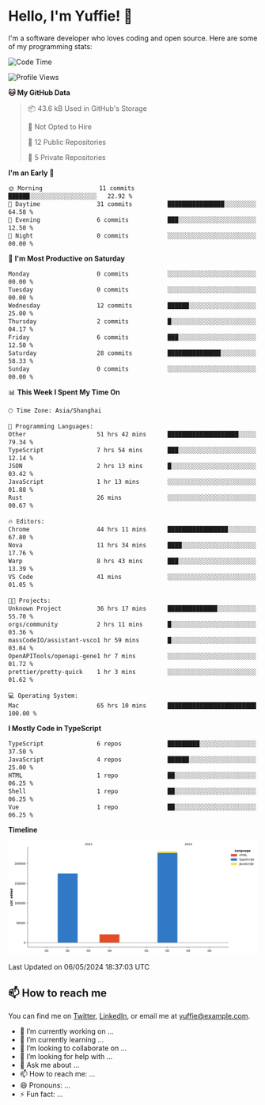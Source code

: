 
# Hello, I'm Yuffie! 👋

I'm a software developer who loves coding and open source. Here are some of my programming stats:

<!--START_SECTION:waka-->
![Code Time](http://img.shields.io/badge/Code%20Time-209%20hrs%2056%20mins-blue)

![Profile Views](http://img.shields.io/badge/Profile%20Views-0-blue)

**🐱 My GitHub Data** 

> 📦 43.6 kB Used in GitHub's Storage 
 > 
> 🚫 Not Opted to Hire
 > 
> 📜 12 Public Repositories 
 > 
> 🔑 5 Private Repositories 
 > 
**I'm an Early 🐤** 

```text
🌞 Morning                11 commits          ██████░░░░░░░░░░░░░░░░░░░   22.92 % 
🌆 Daytime                31 commits          ████████████████░░░░░░░░░   64.58 % 
🌃 Evening                6 commits           ███░░░░░░░░░░░░░░░░░░░░░░   12.50 % 
🌙 Night                  0 commits           ░░░░░░░░░░░░░░░░░░░░░░░░░   00.00 % 
```
📅 **I'm Most Productive on Saturday** 

```text
Monday                   0 commits           ░░░░░░░░░░░░░░░░░░░░░░░░░   00.00 % 
Tuesday                  0 commits           ░░░░░░░░░░░░░░░░░░░░░░░░░   00.00 % 
Wednesday                12 commits          ██████░░░░░░░░░░░░░░░░░░░   25.00 % 
Thursday                 2 commits           █░░░░░░░░░░░░░░░░░░░░░░░░   04.17 % 
Friday                   6 commits           ███░░░░░░░░░░░░░░░░░░░░░░   12.50 % 
Saturday                 28 commits          ███████████████░░░░░░░░░░   58.33 % 
Sunday                   0 commits           ░░░░░░░░░░░░░░░░░░░░░░░░░   00.00 % 
```


📊 **This Week I Spent My Time On** 

```text
🕑︎ Time Zone: Asia/Shanghai

💬 Programming Languages: 
Other                    51 hrs 42 mins      ████████████████████░░░░░   79.34 % 
TypeScript               7 hrs 54 mins       ███░░░░░░░░░░░░░░░░░░░░░░   12.14 % 
JSON                     2 hrs 13 mins       █░░░░░░░░░░░░░░░░░░░░░░░░   03.42 % 
JavaScript               1 hr 13 mins        ░░░░░░░░░░░░░░░░░░░░░░░░░   01.88 % 
Rust                     26 mins             ░░░░░░░░░░░░░░░░░░░░░░░░░   00.67 % 

🔥 Editors: 
Chrome                   44 hrs 11 mins      █████████████████░░░░░░░░   67.80 % 
Nova                     11 hrs 34 mins      ████░░░░░░░░░░░░░░░░░░░░░   17.76 % 
Warp                     8 hrs 43 mins       ███░░░░░░░░░░░░░░░░░░░░░░   13.39 % 
VS Code                  41 mins             ░░░░░░░░░░░░░░░░░░░░░░░░░   01.05 % 

🐱‍💻 Projects: 
Unknown Project          36 hrs 17 mins      ██████████████░░░░░░░░░░░   55.70 % 
orgs/community           2 hrs 11 mins       █░░░░░░░░░░░░░░░░░░░░░░░░   03.36 % 
massCodeIO/assistant-vsco1 hr 59 mins        █░░░░░░░░░░░░░░░░░░░░░░░░   03.04 % 
OpenAPITools/openapi-gene1 hr 7 mins         ░░░░░░░░░░░░░░░░░░░░░░░░░   01.72 % 
prettier/pretty-quick    1 hr 3 mins         ░░░░░░░░░░░░░░░░░░░░░░░░░   01.62 % 

💻 Operating System: 
Mac                      65 hrs 10 mins      █████████████████████████   100.00 % 
```

**I Mostly Code in TypeScript** 

```text
TypeScript               6 repos             █████████░░░░░░░░░░░░░░░░   37.50 % 
JavaScript               4 repos             ██████░░░░░░░░░░░░░░░░░░░   25.00 % 
HTML                     1 repo              ██░░░░░░░░░░░░░░░░░░░░░░░   06.25 % 
Shell                    1 repo              ██░░░░░░░░░░░░░░░░░░░░░░░   06.25 % 
Vue                      1 repo              ██░░░░░░░░░░░░░░░░░░░░░░░   06.25 % 
```



**Timeline**

![Lines of Code chart](https://raw.githubusercontent.com/macoswk/macoswk/main/assets/bar_graph.png)


 Last Updated on 06/05/2024 18:37:03 UTC
<!--END_SECTION:waka-->

## 📫 How to reach me

You can find me on [Twitter](https://twitter.com/Yuffie), [LinkedIn](https://www.linkedin.com/in/Yuffie/), or email me at yuffie@example.com.

- 🔭 I’m currently working on ...
- 🌱 I’m currently learning ...
- 👯 I’m looking to collaborate on ...
- 🤔 I’m looking for help with ...
- 💬 Ask me about ...
- 📫 How to reach me: ...
- 😄 Pronouns: ...
- ⚡ Fun fact: ...
